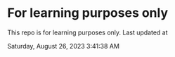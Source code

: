 # For learning purposes only
This repo is for learning purposes only.
Last updated at

Saturday, August 26, 2023 3:41:38 AM

